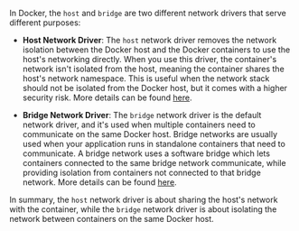In Docker, the `host` and `bridge` are two different network drivers that serve different purposes:

- **Host Network Driver**: The `host` network driver removes the network isolation between the Docker host and the Docker containers to use the host's networking directly. When you use this driver, the container's network isn't isolated from the host, meaning the container shares the host's network namespace. This is useful when the network stack should not be isolated from the Docker host, but it comes with a higher security risk. More details can be found [here](https://docs.docker.com/engine/network/drivers/host/).

- **Bridge Network Driver**: The `bridge` network driver is the default network driver, and it's used when multiple containers need to communicate on the same Docker host. Bridge networks are usually used when your application runs in standalone containers that need to communicate. A bridge network uses a software bridge which lets containers connected to the same bridge network communicate, while providing isolation from containers not connected to that bridge network. More details can be found [here](https://docs.docker.com/engine/network/drivers/bridge/).

In summary, the `host` network driver is about sharing the host's network with the container, while the `bridge` network driver is about isolating the network between containers on the same Docker host.
